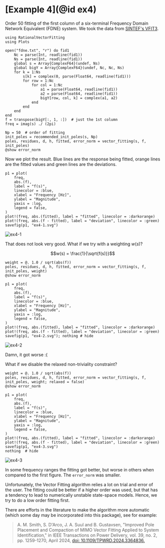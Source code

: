 # [Example 4](@id ex4)

Order 50 fitting of the first column of a six-terminal Frequency Domain Network Equivalent (FDNE) system. We took the data from [SINTEF's VFIT3](https://www.sintef.no/en/software/vector-fitting/downloads/vfit3/).

```@example ex4; continued = true
using RationalVectorFitting
using Plots

open("fdne.txt", "r") do fid1
    Nc = parse(Int, readline(fid1))
    Ns = parse(Int, readline(fid1))
    global s = Array{ComplexF64}(undef, Ns)
    global bigY = Array{ComplexF64}(undef, Nc, Nc, Ns)
    for k = 1:Ns
        s[k] = complex(0, parse(Float64, readline(fid1)))
        for row = 1:Nc
            for col = 1:Nc
                a1 = parse(Float64, readline(fid1))
                a2 = parse(Float64, readline(fid1))
                bigY[row, col, k] = complex(a1, a2)
            end
        end
    end
end
f = transpose(bigY[:, 1, :])  # just the 1st column
freq = imag(s) ./ (2pi)

Np = 50  # order of fitting
init_poles = recommended_init_poles(s, Np)
poles, residues, d, h, fitted, error_norm = vector_fitting(s, f, init_poles)
@show error_norm
```

Now we plot the result. Blue lines are the response being fitted, orange lines are the fitted values and green lines are the deviations.

```@example ex4; continued = true
p1 = plot(
    freq,
    abs.(f),
    label = "f(s)",
    linecolor = :blue,
    xlabel = "Frequency [Hz]",
    ylabel = "Magnitude",
    yaxis = :log,
    legend = false,
)
plot!(freq, abs.(fitted), label = "fitted", linecolor = :darkorange)
plot!(freq, abs.(f - fitted), label = "deviation", linecolor = :green)
savefig(p1, "ex4-1.svg")
```

![ex4-1](ex4-1.svg)

That does not look very good. What if we try with a weighting $w(s)$?

```math
w(s) = \frac{1}{\sqrt{f(s)}}
```

```@example ex4; continued = true
weight = @. 1.0 / sqrt(abs(f))
poles, residues, d, h, fitted, error_norm = vector_fitting(s, f, init_poles, weight)
@show error_norm

p1 = plot(
    freq,
    abs.(f),
    label = "f(s)",
    linecolor = :blue,
    xlabel = "Frequency [Hz]",
    ylabel = "Magnitude",
    yaxis = :log,
    legend = false,
)
plot!(freq, abs.(fitted), label = "fitted", linecolor = :darkorange)
plot!(freq, abs.(f - fitted), label = "deviation", linecolor = :green)
savefig(p1, "ex4-2.svg"); nothing # hide
```

![ex4-2](ex4-2.svg)

Damn, it got worse :(

What if we disable the relaxed non-triviality constraint?

```@example ex4
weight = @. 1.0 / sqrt(abs(f))
poles, residues, d, h, fitted, error_norm = vector_fitting(s, f, init_poles, weight; relaxed = false)
@show error_norm

p1 = plot(
    freq,
    abs.(f),
    label = "f(s)",
    linecolor = :blue,
    xlabel = "Frequency [Hz]",
    ylabel = "Magnitude",
    yaxis = :log,
    legend = false,
)
plot!(freq, abs.(fitted), label = "fitted", linecolor = :darkorange)
plot!(freq, abs.(f - fitted), label = "deviation", linecolor = :green)
savefig(p1, "ex4-3.svg")
nothing  # hide
```

![ex4-3](ex4-3.svg)

In some frequency ranges the fitting got better, but worse in others when compared to the first figure. The `error_norm` was smaller.

Unfortunately, the Vector Fitting algorithm relies a lot on trial and error of the user. The fitting could be better if a higher order was used, but that has a tendency to lead to numerically unstable state-space models. Hence, we try to do a low order fitting first.

There are efforts in the literature to make the algorithm more automatic (which some day may be incorporated into this package), see for example:

> A. M. Smith, S. D'Arco, J. A. Suul and B. Gustavsen, "Improved Pole Placement and Compaction of MIMO Vector Fitting Applied to System Identification," in IEEE Transactions on Power Delivery, vol. 39, no. 2, pp. 1259-1270, April 2024, [doi: 10.1109/TPWRD.2024.3364836.](https://doi.org/10.1109/TPWRD.2024.3364836)
